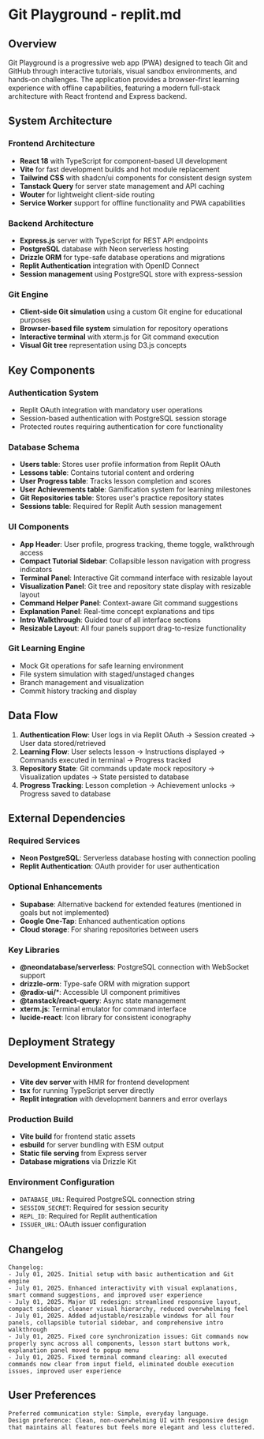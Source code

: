# Git Playground - replit.md

## Overview

Git Playground is a progressive web app (PWA) designed to teach Git and GitHub through interactive tutorials, visual sandbox environments, and hands-on challenges. The application provides a browser-first learning experience with offline capabilities, featuring a modern full-stack architecture with React frontend and Express backend.

## System Architecture

### Frontend Architecture
- **React 18** with TypeScript for component-based UI development
- **Vite** for fast development builds and hot module replacement
- **Tailwind CSS** with shadcn/ui components for consistent design system
- **Tanstack Query** for server state management and API caching
- **Wouter** for lightweight client-side routing
- **Service Worker** support for offline functionality and PWA capabilities

### Backend Architecture  
- **Express.js** server with TypeScript for REST API endpoints
- **PostgreSQL** database with Neon serverless hosting
- **Drizzle ORM** for type-safe database operations and migrations
- **Replit Authentication** integration with OpenID Connect
- **Session management** using PostgreSQL store with express-session

### Git Engine
- **Client-side Git simulation** using a custom Git engine for educational purposes
- **Browser-based file system** simulation for repository operations
- **Interactive terminal** with xterm.js for Git command execution
- **Visual Git tree** representation using D3.js concepts

## Key Components

### Authentication System
- Replit OAuth integration with mandatory user operations
- Session-based authentication with PostgreSQL session storage
- Protected routes requiring authentication for core functionality

### Database Schema
- **Users table**: Stores user profile information from Replit OAuth
- **Lessons table**: Contains tutorial content and ordering
- **User Progress table**: Tracks lesson completion and scores
- **User Achievements table**: Gamification system for learning milestones
- **Git Repositories table**: Stores user's practice repository states
- **Sessions table**: Required for Replit Auth session management

### UI Components
- **App Header**: User profile, progress tracking, theme toggle, walkthrough access
- **Compact Tutorial Sidebar**: Collapsible lesson navigation with progress indicators
- **Terminal Panel**: Interactive Git command interface with resizable layout
- **Visualization Panel**: Git tree and repository state display with resizable layout
- **Command Helper Panel**: Context-aware Git command suggestions
- **Explanation Panel**: Real-time concept explanations and tips
- **Intro Walkthrough**: Guided tour of all interface sections
- **Resizable Layout**: All four panels support drag-to-resize functionality

### Git Learning Engine
- Mock Git operations for safe learning environment
- File system simulation with staged/unstaged changes
- Branch management and visualization
- Commit history tracking and display

## Data Flow

1. **Authentication Flow**: User logs in via Replit OAuth → Session created → User data stored/retrieved
2. **Learning Flow**: User selects lesson → Instructions displayed → Commands executed in terminal → Progress tracked
3. **Repository State**: Git commands update mock repository → Visualization updates → State persisted to database
4. **Progress Tracking**: Lesson completion → Achievement unlocks → Progress saved to database

## External Dependencies

### Required Services
- **Neon PostgreSQL**: Serverless database hosting with connection pooling
- **Replit Authentication**: OAuth provider for user authentication

### Optional Enhancements
- **Supabase**: Alternative backend for extended features (mentioned in goals but not implemented)
- **Google One-Tap**: Enhanced authentication options
- **Cloud storage**: For sharing repositories between users

### Key Libraries
- **@neondatabase/serverless**: PostgreSQL connection with WebSocket support
- **drizzle-orm**: Type-safe ORM with migration support  
- **@radix-ui/***: Accessible UI component primitives
- **@tanstack/react-query**: Async state management
- **xterm.js**: Terminal emulator for command interface
- **lucide-react**: Icon library for consistent iconography

## Deployment Strategy

### Development Environment
- **Vite dev server** with HMR for frontend development
- **tsx** for running TypeScript server directly
- **Replit integration** with development banners and error overlays

### Production Build
- **Vite build** for frontend static assets
- **esbuild** for server bundling with ESM output
- **Static file serving** from Express server
- **Database migrations** via Drizzle Kit

### Environment Configuration
- `DATABASE_URL`: Required PostgreSQL connection string
- `SESSION_SECRET`: Required for session security
- `REPL_ID`: Required for Replit authentication
- `ISSUER_URL`: OAuth issuer configuration

## Changelog

```
Changelog:
- July 01, 2025. Initial setup with basic authentication and Git engine
- July 01, 2025. Enhanced interactivity with visual explanations, smart command suggestions, and improved user experience
- July 01, 2025. Major UI redesign: streamlined responsive layout, compact sidebar, cleaner visual hierarchy, reduced overwhelming feel
- July 01, 2025. Added adjustable/resizable windows for all four panels, collapsible tutorial sidebar, and comprehensive intro walkthrough
- July 01, 2025. Fixed core synchronization issues: Git commands now properly sync across all components, lesson start buttons work, explanation panel moved to popup menu
- July 01, 2025. Fixed terminal command clearing: all executed commands now clear from input field, eliminated double execution issues, improved user experience
```

## User Preferences

```
Preferred communication style: Simple, everyday language.
Design preference: Clean, non-overwhelming UI with responsive design that maintains all features but feels more elegant and less cluttered.
```